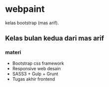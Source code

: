 # webpaint

kelas bootstrap (mas arif).

## Kelas bulan kedua dari mas arif
### materi
- Bootstrap css framework
- Responsive web desain
- SASS3 + Gulp + Grunt
- Tugas akhir frontend
